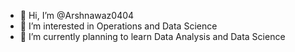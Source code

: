 - 👋 Hi, I’m @Arshnawaz0404
- 👀 I’m interested in Operations and Data Science 
- 🌱 I’m currently planning to learn Data Analysis and Data Science 

<!---
Arshnawaz0404/Arshnawaz0404 is a ✨ special ✨ repository because its `README.md` (this file) appears on your GitHub profile.
You can click the Preview link to take a look at your changes.
--->
